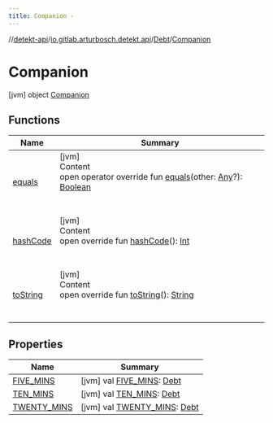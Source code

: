 ```yaml
---
title: Companion -
---
```

//[detekt-api](../../../index.md)/[io.gitlab.arturbosch.detekt.api](../../index.md)/[Debt](../index.md)/[Companion](index.md)



# Companion  
 [jvm] object [Companion](index.md)   


## Functions  
  
|  Name|  Summary| 
|---|---|
| [equals](../../../io.gitlab.arturbosch.detekt.api.internal/-yaml-config/-companion/index.md#kotlin/Any/equals/#kotlin.Any?/PointingToDeclaration/)| [jvm]  <br>Content  <br>open operator override fun [equals](../../../io.gitlab.arturbosch.detekt.api.internal/-yaml-config/-companion/index.md#kotlin/Any/equals/#kotlin.Any?/PointingToDeclaration/)(other: [Any](https://kotlinlang.org/api/latest/jvm/stdlib/kotlin/-any/index.html)?): [Boolean](https://kotlinlang.org/api/latest/jvm/stdlib/kotlin/-boolean/index.html)  <br><br><br>
| [hashCode](../../../io.gitlab.arturbosch.detekt.api.internal/-yaml-config/-companion/index.md#kotlin/Any/hashCode/#/PointingToDeclaration/)| [jvm]  <br>Content  <br>open override fun [hashCode](../../../io.gitlab.arturbosch.detekt.api.internal/-yaml-config/-companion/index.md#kotlin/Any/hashCode/#/PointingToDeclaration/)(): [Int](https://kotlinlang.org/api/latest/jvm/stdlib/kotlin/-int/index.html)  <br><br><br>
| [toString](../../../io.gitlab.arturbosch.detekt.api.internal/-yaml-config/-companion/index.md#kotlin/Any/toString/#/PointingToDeclaration/)| [jvm]  <br>Content  <br>open override fun [toString](../../../io.gitlab.arturbosch.detekt.api.internal/-yaml-config/-companion/index.md#kotlin/Any/toString/#/PointingToDeclaration/)(): [String](https://kotlinlang.org/api/latest/jvm/stdlib/kotlin/-string/index.html)  <br><br><br>


## Properties  
  
|  Name|  Summary| 
|---|---|
| [FIVE_MINS](index.md#io.gitlab.arturbosch.detekt.api/Debt.Companion/FIVE_MINS/#/PointingToDeclaration/)|  [jvm] val [FIVE_MINS](index.md#io.gitlab.arturbosch.detekt.api/Debt.Companion/FIVE_MINS/#/PointingToDeclaration/): [Debt](../index.md)   <br>
| [TEN_MINS](index.md#io.gitlab.arturbosch.detekt.api/Debt.Companion/TEN_MINS/#/PointingToDeclaration/)|  [jvm] val [TEN_MINS](index.md#io.gitlab.arturbosch.detekt.api/Debt.Companion/TEN_MINS/#/PointingToDeclaration/): [Debt](../index.md)   <br>
| [TWENTY_MINS](index.md#io.gitlab.arturbosch.detekt.api/Debt.Companion/TWENTY_MINS/#/PointingToDeclaration/)|  [jvm] val [TWENTY_MINS](index.md#io.gitlab.arturbosch.detekt.api/Debt.Companion/TWENTY_MINS/#/PointingToDeclaration/): [Debt](../index.md)   <br>

